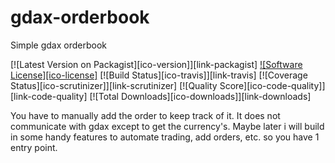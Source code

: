 # gdax-orderbook
Simple gdax orderbook

[![Latest Version on Packagist][ico-version]][link-packagist]
[![Software License][ico-license]](LICENSE.md)
[![Build Status][ico-travis]][link-travis]
[![Coverage Status][ico-scrutinizer]][link-scrutinizer]
[![Quality Score][ico-code-quality]][link-code-quality]
[![Total Downloads][ico-downloads]][link-downloads]


You have to manually add the order to keep track of it. It does not communicate with gdax except to get the currency's. 
Maybe later i will build in some handy features to automate trading, add orders, etc. so you have 1 entry point.

